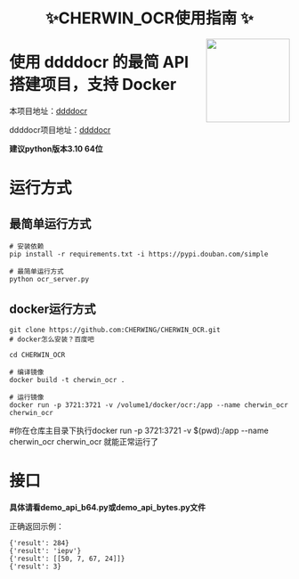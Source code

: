 # <h1 align="center">✨CHERWIN_OCR使用指南 ✨</h1>
<img align="right" width="150" src="https://github.com/CHERWING/CHERWIN_SCRIPTS/assets/160421895/691b9f30-7d5c-4b55-8af0-0e8f14b6a424">

# 使用 ddddocr 的最简 API 搭建项目，支持 Docker

本项目地址：[ddddocr](https://github.com/CHERWING/CHERWIN_OCR)

ddddocr项目地址：[ddddocr](https://github.com/sml2h3/ddddocr)


**建议python版本3.10 64位**

# 运行方式

## 最简单运行方式

```shell
# 安装依赖
pip install -r requirements.txt -i https://pypi.douban.com/simple

# 最简单运行方式
python ocr_server.py

```

## docker运行方式

```shell
git clone https://github.com:CHERWING/CHERWIN_OCR.git
# docker怎么安装？百度吧

cd CHERWIN_OCR

# 编译镜像
docker build -t cherwin_ocr .

# 运行镜像
docker run -p 3721:3721 -v /volume1/docker/ocr:/app --name cherwin_ocr cherwin_ocr

```
#你在仓库主目录下执行docker run -p 3721:3721 -v $(pwd):/app --name cherwin_ocr cherwin_ocr 就能正常运行了
# 接口

**具体请看demo_api_b64.py或demo_api_bytes.py文件**

正确返回示例：
```
{'result': 284}
{'result': 'iepv'}
{'result': [[50, 7, 67, 24]]}
{'result': 3}
```

